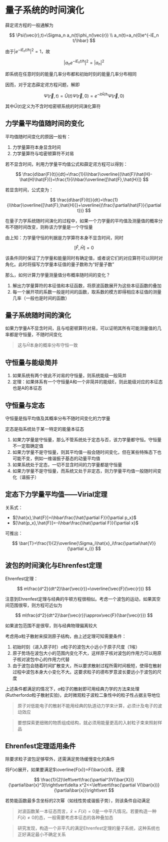 # 量子系统的时间演化

薛定谔方程的一般通解为

$$
\Psi(\vec{r},t)=\Sigma_n a_n(t)\phi_n(\vec{r}) \\
a_n(t)=a_n(0)e^{-iE_n t/\hbar}
$$

由于$\vert e^{-iE_nt/\hbar}\vert^2=1$，故

$$\vert a_ne^{-iE_nt/\hbar}\vert^2=\vert a_n\vert^2$$

即系统在任意时刻的能量几率分布都和初始时刻的能量几率分布相同

因而，对于定态薛定谔方程问题，解即

$$\Psi(\vec{r},t)=\hat{U}(t)\Psi(\vec{r},0)=e^{-it\hat{H}/\hbar}\Psi(\vec{r},0)$$

其中$\hat{U}(t)$定义为不含时哈密顿系统的时间演化算符

## 力学量平均值随时间的变化

平均值随时间变化的原因一般有：

1. 力学量算符本身显含时间
2. 力学量算符与哈密顿算符不对易

若不显含时间，利用力学量平均值公式和薛定谔方程可以得到：

$$
\frac{d\bar{F}(t)}{dt}=\frac{1}{i\hbar}\overline{(\hat{F}\hat{H}-\hat{H}\hat{F})}=\frac{1}{i\hbar}\overline{[\hat{F},\hat{H}]}
$$

若显含时间，公式变为：

$$
\frac{d\bar{F}(t)}{dt}=\frac{1}{i\hbar}\overline{[\hat{F},\hat{H}]}+\overline{(\frac{\partial\hat{F}}{\partial t})}
$$

在量子力学系统随时间演化的过程中，如果一个力学量的平均值及测量值的概率分布不随时间改变，则称该力学量是一个守恒量

由上知：力学量守恒的判据是力学算符本身不显含时间，同时

$$
[\hat{F},\hat{H}]=0
$$

该条件同时保证了力学量和能量同时有确定值，或者说它们的对应算符可以同时对角化。此时将描写力学量本征值的量子数称为“好量子数”

那么，如何计算力学量测量值分布概率随时间的变化？

1. 解出力学量算符的本征值和本征函数，将原波函数展开为这些本征函数的叠加
2. 每一个展开项的系数一般是时间的函数，取系数的模方即得相应本征值的测量几率（一般也是时间的函数）

## 量子系统随时间的演化

如果力学量A不显含时间，且与哈密顿算符对易，可以证明其所有可能测量值的几率都是守恒量，不随时间变化

>这与$\hat{H}$本身的概率分布守恒一致

## 守恒量与能级简并

1. 如果系统有两个彼此不对易的守恒量，则系统能级一般简并
2. 定理：如果体系有一个守恒量A和一个非简并的能级E，则此能级对应的本征态也是A的本征态

## 守恒量与定态

守恒量是指平均值及其概率分布不随时间变化的力学量

定态是指系统处于某一特定的能量本征态

1. 如果力学量是守恒量，那么不管系统处于定态与否，该力学量都守恒。守恒量不一定取确定值
2. 如果力学量不是守恒量，则其平均值一般会随时间变化，但在某些特殊态下也可能不变，例如一维谐振子基态的动量平均值
3. 如果系统处于定态，一切不显含时间的力学量都是守恒量
4. 如果力学量不是守恒量，而系统又处于非定态，则力学量平均值一般随时间变化（谐振子）

## 定态下力学量平均值——Virial定理

关系式：

* $[\hat{x},\hat{F}]=i\hbar\frac{\hat{\partial F}}{\partial p_x}$
* $[\hat{p_x},\hat{F}]=-i\hbar\frac{\hat{\partial F}}{\partial x}$

可推出：

$$
\bar{T}=\frac{1}{2}\overline{\Sigma_i\hat{x}_i\frac{\partial\hat{V}}{\partial x_i}}
$$

## 波包的时间演化与Ehrenfest定理

Ehrenfest定理：

$$
m\frac{d^2}{dt^2}\bar{\vec{r}}=\overline{\vec{F}(\vec{r})}
$$

注意到Ehrenfest定理与经典的牛顿方程很相似。考虑一个波包的运动，如果其空间范围很窄，则方程可近似为

$$
m\frac{d^2}{dt^2}\bar{\vec{r}}\approx\vec{F}(\bar{\vec{r}})
$$

如果波包范围不是很窄，则与经典物理偏离较大

考虑用$\alpha$粒子散射来探测原子结构，由上述定理可知需要条件：

1. 初始时刻（进入原子时）$\alpha$粒子的波包大小远小于原子尺度（1埃）
2. 原子势场在波包大小的范围内变化不大，这样原子核对波包的作用力可以用原子核对波包中心的作用力代替
3. 由于波包会随着时间扩散变大，所以要求散射过程所需时间极短，使得在散射过程中波包本身大小变化不大。这要求粒子的德布罗意波长要远小于波包的尺度

上述条件都满足的情况下，$\alpha$粒子的散射即可用经典力学的方法来处理(Rutherford$\alpha$粒子散射实验)，此时微观粒子波粒二象性中的粒子性占据主导地位

>原子对低能电子的散射不能用经典的轨道动力学来计算，必须计及电子的波动效应

>要想探索更细微的物质组成结构，就必须用能量更高的入射粒子束来照射样品

## Ehrenfest定理适用条件

除要求粒子波包足够窄外，还需满足势场缓慢变化的条件

将$F(x)$展开，如果要满足$\overline{F(x)}=F(\bar{x})$，还需

$$
\frac{1}{2}\left\vert\frac{\partial^3V(\bar{X})}{\partial\bar{x}^3}\right\vert\delta x^2<<\left\vert\frac{\partial V(\bar{x})}{\partial\bar{x}}\right\vert
$$

若势能函数最多含坐标的2次幂（如线性势或谐振子势），则该条件自动满足

>对波函数某一本征态而言，$\bar{x}=F(\bar{x})=0$是一中平凡情况。若要构造一种$F(\bar{x})\neq 0$的态，一般需要考虑本征态的各种叠加态

>研究发现，构造一个非平凡的满足Ehrenfest定理的量子系统，这种系统也正好满足最小不确定关系
